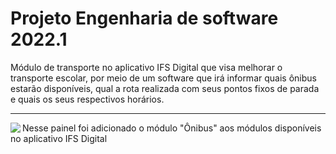 # Projeto Engenharia de software 2022.1
Módulo de transporte no aplicativo IFS Digital que visa melhorar o transporte escolar, por meio de um software que irá informar quais ônibus estarão disponíveis, qual a rota realizada com seus pontos fixos de parada e quais os seus respectivos horários.
- - -

<div>
  <img src="https://github.com/leodayv/Projeto-Engenharia-de-software-2022.1/blob/main/Pain%C3%A9is/Painel%20-%201.png?raw=true" align="left" />
  <p>Nesse painel foi adicionado o módulo "Ônibus" aos módulos disponíveis no aplicativo IFS Digital</p>
</div>


